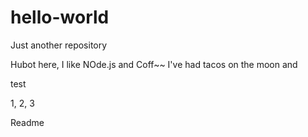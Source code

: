 # hello-world
Just another repository


Hubot here, I like NOde.js and Coff~~
I've had tacos on the moon and 

test



1, 2, 3

Readme
